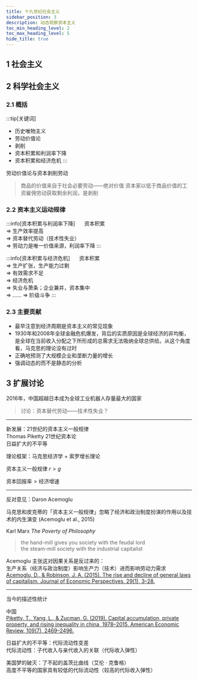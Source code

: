 ```yaml
---
title: 十九世纪社会主义
sidebar_position: 3
description: 动态观察资本主义
toc_min_heading_level: 2
toc_max_heading_level: 5
hide_title: true
---
```


## 1 社会主义

## 2 科学社会主义

### 2.1 概括

:::tip[关键词]
- 历史唯物主义
- 劳动价值论
- 剥削
- 资本积累和利润率下降
- 资本积累和经济危机
:::

劳动价值论与资本剥削劳动  
> 商品的价值来自于社会必要劳动——绝对价值
> 资本家以低于商品价值的工资雇佣劳动获取剩余利润，是剥削

### 2.2 资本主义运动规律

:::info[资本积累与利润率下降]
&emsp;&ensp;资本积累  
$\Rightarrow$ 生产效率提高  
$\Rightarrow$ 资本替代劳动（技术性失业）  
$\Rightarrow$ 劳动力是唯一价值来源，利润率下降
:::

:::info[资本积累与经济危机]
&emsp;&ensp;资本积累  
$\Rightarrow$ 生产扩张，生产能力过剩  
$\Rightarrow$ 有效需求不足  
$\Rightarrow$ 经济危机  
$\Rightarrow$ 失业与萧条；企业兼并，资本集中  
$\Rightarrow$ …… $\Rightarrow$ 阶级斗争
:::

### 2.3 主要贡献

- 最早注意到经济周期是资本主义的常见现象
- 1930年和2008年全球金融危机爆发，背后的实质原因是全球经济的非均衡，是全球在当前收入分配之下所形成的总需求无法吸纳全球总供给。从这个角度看，马克思的理论没有过时
- 正确地预测了大规模企业和垄断力量的增长
- 强调动态的而不是静态的分析

## 3 扩展讨论

2016年，中国超越日本成为全球工业机器人存量最大的国家
> 讨论：资本替代劳动——技术性失业？
---
新发展：21世纪的资本主义一般规律  
Thomas Piketty 21世纪资本论  
日益扩大的不平等

理论框架：马克思经济学 + 索罗增长理论

资本主义一般规律 $r>g$

$\text{资本回报率}>\text{经济增速}$

---

反对意见：Daron Acemoglu

马克思和皮克蒂的「资本主义一般规律」忽略了经济和政治制度扮演的作用以及技术的内生演变 (Acemoglu et al., 2015)

Karl Marx *The Poverty of Philosophy*
> the hand-mill gives you society with the feudal lord  
> the steam-mill society with the industrial capitalist

Acemoglu 主张这对因果关系是反过来的：  
生产关系（经济与政治制度）影响生产力（技术）进而影响劳动力需求  
[Acemoglu, D., & Robinson, J. A. (2015). The rise and decline of general laws of capitalism. Journal of Economic Perspectives, 29(1), 3–28.](https://www.aeaweb.org/articles?id=10.1257/jep.29.1.3)

---

当今的描述性统计  

中国  
[Piketty, T., Yang, L., & Zucman, G. (2019). Capital accumulation, private property, and rising inequality in china, 1978–2015. American Economic Review, 109(7), 2469–2496.
](https://doi.org/10.1257/aer.20170973)

日益扩大的不平等：代际流动性变差  
代际流动性：子代收入与亲代收入的关联（代际收入弹性）

美国梦的破灭：了不起的盖茨比曲线（艾伦 · 克鲁格）  
高度不平等的国家具有较低的代际流动性（较高的代际收入弹性）

